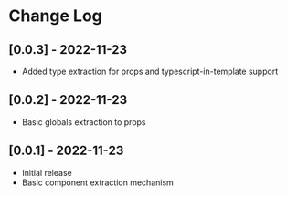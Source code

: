 # Change Log

## [0.0.3] - 2022-11-23

-   Added type extraction for props and typescript-in-template support

## [0.0.2] - 2022-11-23

-   Basic globals extraction to props

## [0.0.1] - 2022-11-23

-   Initial release
-   Basic component extraction mechanism
